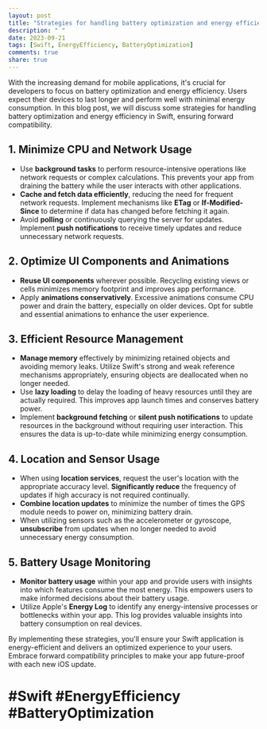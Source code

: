 ```yaml
---
layout: post
title: "Strategies for handling battery optimization and energy efficiency in Swift for forward compatibility"
description: " "
date: 2023-09-21
tags: [Swift, EnergyEfficiency, BatteryOptimization]
comments: true
share: true
---
```


With the increasing demand for mobile applications, it's crucial for developers to focus on battery optimization and energy efficiency. Users expect their devices to last longer and perform well with minimal energy consumption. In this blog post, we will discuss some strategies for handling battery optimization and energy efficiency in Swift, ensuring forward compatibility.

## 1. Minimize CPU and Network Usage
- Use **background tasks** to perform resource-intensive operations like network requests or complex calculations. This prevents your app from draining the battery while the user interacts with other applications.
- **Cache and fetch data efficiently**, reducing the need for frequent network requests. Implement mechanisms like **ETag** or **If-Modified-Since** to determine if data has changed before fetching it again.
- Avoid **polling** or continuously querying the server for updates. Implement **push notifications** to receive timely updates and reduce unnecessary network requests.

## 2. Optimize UI Components and Animations
- **Reuse UI components** wherever possible. Recycling existing views or cells minimizes memory footprint and improves app performance.
- Apply **animations conservatively**. Excessive animations consume CPU power and drain the battery, especially on older devices. Opt for subtle and essential animations to enhance the user experience.

## 3. Efficient Resource Management
- **Manage memory** effectively by minimizing retained objects and avoiding memory leaks. Utilize Swift's strong and weak reference mechanisms appropriately, ensuring objects are deallocated when no longer needed.
- Use **lazy loading** to delay the loading of heavy resources until they are actually required. This improves app launch times and conserves battery power.
- Implement **background fetching** or **silent push notifications** to update resources in the background without requiring user interaction. This ensures the data is up-to-date while minimizing energy consumption.

## 4. Location and Sensor Usage
- When using **location services**, request the user's location with the appropriate accuracy level. **Significantly reduce** the frequency of updates if high accuracy is not required continually. 
- **Combine location updates** to minimize the number of times the GPS module needs to power on, minimizing battery drain.
- When utilizing sensors such as the accelerometer or gyroscope, **unsubscribe** from updates when no longer needed to avoid unnecessary energy consumption.

## 5. Battery Usage Monitoring
- **Monitor battery usage** within your app and provide users with insights into which features consume the most energy. This empowers users to make informed decisions about their battery usage.
- Utilize Apple's **Energy Log** to identify any energy-intensive processes or bottlenecks within your app. This log provides valuable insights into battery consumption on real devices.

By implementing these strategies, you'll ensure your Swift application is energy-efficient and delivers an optimized experience to your users. Embrace forward compatibility principles to make your app future-proof with each new iOS update.

# #Swift #EnergyEfficiency #BatteryOptimization